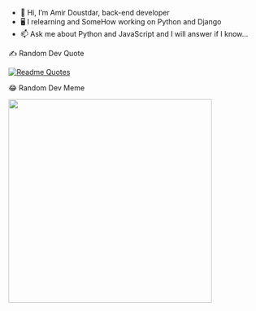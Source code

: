 - 👋 Hi, I’m Amir Doustdar, back-end developer
- 🖥 I relearning and  SomeHow working on Python and Django
- 📫 Ask me about Python and JavaScript and I will answer if I know...

✍️ Random Dev Quote

[![Readme Quotes](https://quotes-github-readme.vercel.app/api?type=horizontal&theme=dark)](https://github.com/piyushsuthar/github-readme-quotes)

😂 Random Dev Meme

<img src='https://randommeme-five.vercel.app/' style="height: 400px;"/>

<!---
Amirrdoustdar/Amirrdoustdar is a ✨ special ✨ repository because its `README.md` (this file) appears on your GitHub profile.
You can click the Preview link to take a look at your changes.
--->
